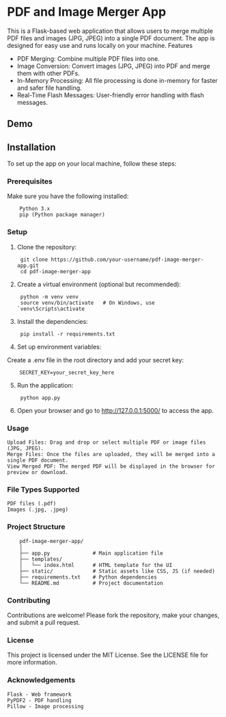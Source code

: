 # PDF and Image Merger App #

This is a Flask-based web application that allows users to merge multiple PDF files and images (JPG, JPEG) into a single PDF document. The app is designed for easy use and runs locally on your machine.
Features

- PDF Merging: Combine multiple PDF files into one.
- Image Conversion: Convert images (JPG, JPEG) into PDF and merge them with other PDFs.
- In-Memory Processing: All file processing is done in-memory for faster and safer file handling.
- Real-Time Flash Messages: User-friendly error handling with flash messages.

## Demo ##

## Installation ##

To set up the app on your local machine, follow these steps:

### Prerequisites ###

Make sure you have the following installed:

        Python 3.x
        pip (Python package manager)
    
### Setup ###

1. Clone the repository:
   
        git clone https://github.com/your-username/pdf-image-merger-app.git
        cd pdf-image-merger-app

3. Create a virtual environment (optional but recommended):

        python -m venv venv
        source venv/bin/activate   # On Windows, use `venv\Scripts\activate

3. Install the dependencies:

        pip install -r requirements.txt

4. Set up environment variables:

Create a .env file in the root directory and add your secret key:
        
        SECRET_KEY=your_secret_key_here

5. Run the application:

        python app.py

6. Open your browser and go to http://127.0.0.1:5000/ to access the app.

### Usage ###

    Upload Files: Drag and drop or select multiple PDF or image files (JPG, JPEG).
    Merge Files: Once the files are uploaded, they will be merged into a single PDF document.
    View Merged PDF: The merged PDF will be displayed in the browser for preview or download.

### File Types Supported ###

    PDF files (.pdf)
    Images (.jpg, .jpeg)

### Project Structure ###

        pdf-image-merger-app/
        │
        ├── app.py              # Main application file
        ├── templates/
        │   └── index.html      # HTML template for the UI
        ├── static/             # Static assets like CSS, JS (if needed)
        ├── requirements.txt    # Python dependencies
        └── README.md           # Project documentation

### Contributing ###

Contributions are welcome! Please fork the repository, make your changes, and submit a pull request.

### License ###

This project is licensed under the MIT License. See the LICENSE file for more information.

### Acknowledgements ###

    Flask - Web framework
    PyPDF2 - PDF handling
    Pillow - Image processing
